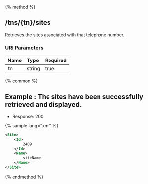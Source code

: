 {% method %}
## /tns/{tn}/sites

Retrieves the sites associated with that telephone number.


### URI Parameters
| Name | Type | Required |
|:-----|:-----|:---------|
| `tn` | string | true |






{% common %}


## Example : The sites have been successfully retrieved and displayed.

* Response: 200

{% sample lang="xml" %}

```xml
<Site>
    <Id>
        2409
    </Id>
    <Name>
        siteName
    </Name>
</Site>
```


{% endmethod %}